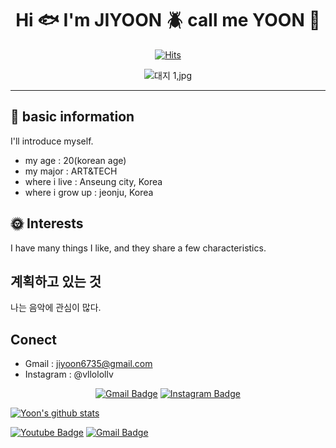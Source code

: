 <div align=center>
	
# Hi :fish: I'm JIYOON :beetle: call me YOON :tropical_fish:

[![Hits](https://hits.seeyoufarm.com/api/count/incr/badge.svg?url=https%3A%2F%2Fgithub.com%2Fzzsza)](https://hits.seeyoufarm.com) 

![대지 1,jpg](https://github.com/user-attachments/assets/bc82e3e4-b6d9-4489-a420-f5b2096a7a8a)

</div>

-----



## :wind_chime: basic information
I'll introduce myself.
* my age : 20(korean age)
* my major : ART&TECH
* where i live : Anseung city, Korea
* where i grow up : jeonju, Korea

## :sun_with_face: Interests
I have many things I like, and they share a few characteristics.

## 계획하고 있는 것
나는 음악에 관심이 많다. 

## Conect

* Gmail : jiyoon6735@gmail.com
* Instagram : @vllolollv

<div align=center>
	
 [![Gmail Badge](https://img.shields.io/badge/Gmail-d14836?style=flat-square&logo=Gmail&logoColor=white&link=mailto:jiyoon6735@gmail.com)](mailto:jiyoon6735@gmail.com)
 [![Instagram Badge](https://img.shields.io/badge/Instagram-%23E4405F?style=flat-square&logo=Instagram&logoColor=white&link=https://instagram.com/@vlollolv)](https://instagram.com/@vllolollv)

	
</div>



</div>

[![Yoon's github stats](https://github-readme-stats.vercel.app/api?username=bjy6735)](https://github.com/bjy6735)
	
  [![Youtube Badge](https://img.shields.io/badge/Youtube-ff0000?style=flat-square&logo=youtube&link=https://www.youtube.com/@foe-xx6yx)](https://www.youtube.com/@foe-xx6yx) [![Gmail Badge](https://img.shields.io/badge/Gmail-d14836?style=flat-square&logo=Gmail&logoColor=white&link=mailto:jiyoon6735@gmail.com)](jiyoon6735@gmail.com)
